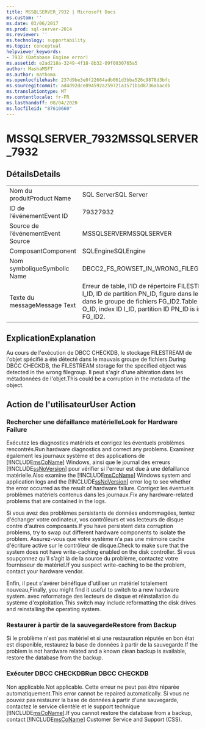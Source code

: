 ```yaml
---
title: MSSQLSERVER_7932 | Microsoft Docs
ms.custom: ''
ms.date: 03/06/2017
ms.prod: sql-server-2014
ms.reviewer: ''
ms.technology: supportability
ms.topic: conceptual
helpviewer_keywords:
- 7932 (Database Engine error)
ms.assetid: e2ad218a-3249-4f18-8b32-09f0030765a5
author: MashaMSFT
ms.author: mathoma
ms.openlocfilehash: 237d9be3e0f22664adb061d3bba526c9878d3bfc
ms.sourcegitcommit: ad4d92dce894592a259721a1571b1d8736abacdb
ms.translationtype: MT
ms.contentlocale: fr-FR
ms.lasthandoff: 08/04/2020
ms.locfileid: "87610660"
---
```

# <a name="mssqlserver_7932"></a><span data-ttu-id="fd8f9-102">MSSQLSERVER_7932</span><span class="sxs-lookup"><span data-stu-id="fd8f9-102">MSSQLSERVER_7932</span></span>
    
## <a name="details"></a><span data-ttu-id="fd8f9-103">Détails</span><span class="sxs-lookup"><span data-stu-id="fd8f9-103">Details</span></span>  
  
|||  
|-|-|  
|<span data-ttu-id="fd8f9-104">Nom du produit</span><span class="sxs-lookup"><span data-stu-id="fd8f9-104">Product Name</span></span>|<span data-ttu-id="fd8f9-105">SQL Server</span><span class="sxs-lookup"><span data-stu-id="fd8f9-105">SQL Server</span></span>|  
|<span data-ttu-id="fd8f9-106">ID de l’événement</span><span class="sxs-lookup"><span data-stu-id="fd8f9-106">Event ID</span></span>|<span data-ttu-id="fd8f9-107">7932</span><span class="sxs-lookup"><span data-stu-id="fd8f9-107">7932</span></span>|  
|<span data-ttu-id="fd8f9-108">Source de l’événement</span><span class="sxs-lookup"><span data-stu-id="fd8f9-108">Event Source</span></span>|<span data-ttu-id="fd8f9-109">MSSQLSERVER</span><span class="sxs-lookup"><span data-stu-id="fd8f9-109">MSSQLSERVER</span></span>|  
|<span data-ttu-id="fd8f9-110">Composant</span><span class="sxs-lookup"><span data-stu-id="fd8f9-110">Component</span></span>|<span data-ttu-id="fd8f9-111">SQLEngine</span><span class="sxs-lookup"><span data-stu-id="fd8f9-111">SQLEngine</span></span>|  
|<span data-ttu-id="fd8f9-112">Nom symbolique</span><span class="sxs-lookup"><span data-stu-id="fd8f9-112">Symbolic Name</span></span>|<span data-ttu-id="fd8f9-113">DBCC2_FS_ROWSET_IN_WRONG_FILEGROUP</span><span class="sxs-lookup"><span data-stu-id="fd8f9-113">DBCC2_FS_ROWSET_IN_WRONG_FILEGROUP</span></span>|  
|<span data-ttu-id="fd8f9-114">Texte du message</span><span class="sxs-lookup"><span data-stu-id="fd8f9-114">Message Text</span></span>|<span data-ttu-id="fd8f9-115">Erreur de table, l’ID de répertoire FILESTREAM correspondant à l’ID d’objet O_ID, ID d’index I_ID, ID de partition PN_ID, figure dans le groupe de fichiers FG_ID1, alors qu'il devrait être dans le groupe de fichiers FG_ID2.</span><span class="sxs-lookup"><span data-stu-id="fd8f9-115">Table error: The FileStream directory ID F_ID for object ID O_ID, index ID I_ID, partition ID PN_ID is in filegroup FG_ID1, but should be in filegroup FG_ID2.</span></span>|  
  
## <a name="explanation"></a><span data-ttu-id="fd8f9-116">Explication</span><span class="sxs-lookup"><span data-stu-id="fd8f9-116">Explanation</span></span>  
 <span data-ttu-id="fd8f9-117">Au cours de l'exécution de DBCC CHECKDB, le stockage FILESTREAM de l'objet spécifié a été détecté dans le mauvais groupe de fichiers.</span><span class="sxs-lookup"><span data-stu-id="fd8f9-117">During DBCC CHECKDB, the FILESTREAM storage for the specified object was detected in the wrong filegroup.</span></span> <span data-ttu-id="fd8f9-118">Il peut s'agir d'une altération dans les métadonnées de l'objet.</span><span class="sxs-lookup"><span data-stu-id="fd8f9-118">This could be a corruption in the metadata of the object.</span></span>  
  
## <a name="user-action"></a><span data-ttu-id="fd8f9-119">Action de l'utilisateur</span><span class="sxs-lookup"><span data-stu-id="fd8f9-119">User Action</span></span>  
  
### <a name="look-for-hardware-failure"></a><span data-ttu-id="fd8f9-120">Rechercher une défaillance matérielle</span><span class="sxs-lookup"><span data-stu-id="fd8f9-120">Look for Hardware Failure</span></span>  
 <span data-ttu-id="fd8f9-121">Exécutez les diagnostics matériels et corrigez les éventuels problèmes rencontrés.</span><span class="sxs-lookup"><span data-stu-id="fd8f9-121">Run hardware diagnostics and correct any problems.</span></span> <span data-ttu-id="fd8f9-122">Examinez également les journaux système et des applications de [!INCLUDE[msCoName](../../includes/msconame-md.md)] Windows, ainsi que le journal des erreurs [!INCLUDE[ssNoVersion](../../includes/ssnoversion-md.md)] pour vérifier si l'erreur est due à une défaillance matérielle.</span><span class="sxs-lookup"><span data-stu-id="fd8f9-122">Also examine the [!INCLUDE[msCoName](../../includes/msconame-md.md)] Windows system and application logs and the [!INCLUDE[ssNoVersion](../../includes/ssnoversion-md.md)] error log to see whether the error occurred as the result of hardware failure.</span></span> <span data-ttu-id="fd8f9-123">Corrigez les éventuels problèmes matériels contenus dans les journaux.</span><span class="sxs-lookup"><span data-stu-id="fd8f9-123">Fix any hardware-related problems that are contained in the logs.</span></span>  
  
 <span data-ttu-id="fd8f9-124">Si vous avez des problèmes persistants de données endommagées, tentez d'échanger votre ordinateur, vos contrôleurs et vos lecteurs de disque contre d'autres composants.</span><span class="sxs-lookup"><span data-stu-id="fd8f9-124">If you have persistent data corruption problems, try to swap out different hardware components to isolate the problem.</span></span> <span data-ttu-id="fd8f9-125">Assurez-vous que votre système n'a pas une mémoire cache d'écriture active sur le contrôleur de disque.</span><span class="sxs-lookup"><span data-stu-id="fd8f9-125">Check to make sure that the system does not have write-caching enabled on the disk controller.</span></span> <span data-ttu-id="fd8f9-126">Si vous soupçonnez qu’il s’agit là de la source du problème, contactez votre fournisseur de matériel.</span><span class="sxs-lookup"><span data-stu-id="fd8f9-126">If you suspect write-caching to be the problem, contact your hardware vendor.</span></span>  
  
 <span data-ttu-id="fd8f9-127">Enfin, il peut s'avérer bénéfique d'utiliser un matériel totalement nouveau,</span><span class="sxs-lookup"><span data-stu-id="fd8f9-127">Finally, you might find it useful to switch to a new hardware system.</span></span> <span data-ttu-id="fd8f9-128">avec reformatage des lecteurs de disque et réinstallation du système d'exploitation.</span><span class="sxs-lookup"><span data-stu-id="fd8f9-128">This switch may include reformatting the disk drives and reinstalling the operating system.</span></span>  
  
### <a name="restore-from-backup"></a><span data-ttu-id="fd8f9-129">Restaurer à partir de la sauvegarde</span><span class="sxs-lookup"><span data-stu-id="fd8f9-129">Restore from Backup</span></span>  
 <span data-ttu-id="fd8f9-130">Si le problème n'est pas matériel et si une restauration réputée en bon état est disponible, restaurez la base de données à partir de la sauvegarde.</span><span class="sxs-lookup"><span data-stu-id="fd8f9-130">If the problem is not hardware related and a known clean backup is available, restore the database from the backup.</span></span>  
  
### <a name="run-dbcc-checkdb"></a><span data-ttu-id="fd8f9-131">Exécuter DBCC CHECKDB</span><span class="sxs-lookup"><span data-stu-id="fd8f9-131">Run DBCC CHECKDB</span></span>  
 <span data-ttu-id="fd8f9-132">Non applicable.</span><span class="sxs-lookup"><span data-stu-id="fd8f9-132">Not applicable.</span></span> <span data-ttu-id="fd8f9-133">Cette erreur ne peut pas être réparée automatiquement.</span><span class="sxs-lookup"><span data-stu-id="fd8f9-133">This error cannot be repaired automatically.</span></span> <span data-ttu-id="fd8f9-134">Si vous ne pouvez pas restaurer la base de données à partir d'une sauvegarde, contactez le service clientèle et le support technique [!INCLUDE[msCoName](../../includes/msconame-md.md)].</span><span class="sxs-lookup"><span data-stu-id="fd8f9-134">If you cannot restore the database from a backup, contact [!INCLUDE[msCoName](../../includes/msconame-md.md)] Customer Service and Support (CSS).</span></span>  
  
  
